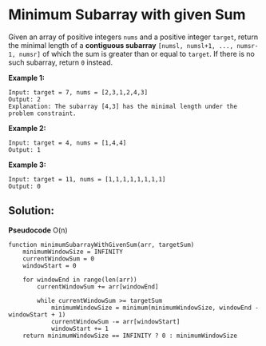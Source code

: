 # Minimum Subarray with given Sum

Given an array of positive integers `nums` and a positive integer `target`, return the minimal length of a **contiguous subarray** `[numsl, numsl+1, ..., numsr-1, numsr]` of which the sum is greater than or equal to `target`. If there is no such subarray, return `0` instead.

**Example 1:**

```
Input: target = 7, nums = [2,3,1,2,4,3]
Output: 2
Explanation: The subarray [4,3] has the minimal length under the problem constraint.
```

**Example 2:**

```
Input: target = 4, nums = [1,4,4]
Output: 1
```

**Example 3:**

```
Input: target = 11, nums = [1,1,1,1,1,1,1,1]
Output: 0
```

## Solution:

**Pseudocode** O(n)

```pseudocode
function minimumSubarrayWithGivenSum(arr, targetSum)
	minimumWindowSize = INFINITY
	currentWindowSum = 0
	windowStart = 0
	
	for windowEnd in range(len(arr))
		currentWindowSum += arr[windowEnd]
		
		while currentWindowSum >= targetSum
			minimumWindowSize = minimum(minimumWindowSize, windowEnd - windowStart + 1)
			currentWindowSum -= arr[windowStart]
			windowStart += 1
    return minimumWindowSize == INFINITY ? 0 : minimumWindowSize
```

